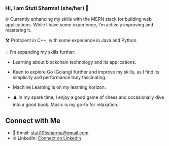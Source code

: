 ### Hi, I am Stuti Sharma! (she/her) 👋

🌐 Currently enhancing my skills with the MERN stack for building web applications. While I have some experience, I’m actively improving and mastering it.

🛠️ Proficient in C++, with some experience in Java and Python.

💡 I'm expanding my skills further:
- Learning about blockchain technology and its applications.
- Keen to explore Go (Golang) further and improve my skills, as I find its simplicity and performance truly fascinating.
- Machine Learning is on my learning horizon.

- ♟️ In my spare time, I enjoy a good game of chess and occasionally dive into a good book. Music is my go-to for relaxation.

## Connect with Me
- 📧 Email: [stuti105sharma@gmail.com](mailto:stuti105sharma@gmail.com)
- 🌐 LinkedIn: [Connect on LinkedIn](https://www.linkedin.com/in/stuti-s-67875a242/)

